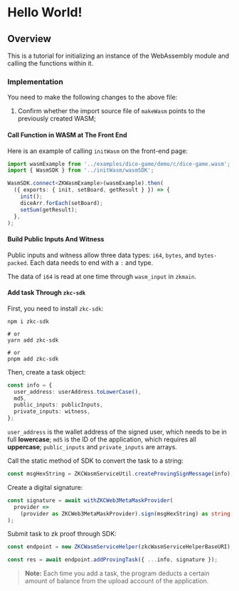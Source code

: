 # Hello World!

## Overview

This is a tutorial for initializing an instance of the WebAssembly module and calling the functions within it.

### Implementation

You need to make the following changes to the above file:

1.  Confirm whether the import source file of `makeWasm` points to the previously created WASM;

#### Call Function in WASM at The Front End

Here is an example of calling `initWasm` on the front-end page:

```typescript
import wasmExample from '../examples/dice-game/demo/c/dice-game.wasm';
import { WasmSDK } from '../initWasm/wasmSDK';

WasmSDK.connect<ZKWasmExample>(wasmExample).then(
  ({ exports: { init, setBoard, getResult } }) => {
    init();
    diceArr.forEach(setBoard);
    setSum(getResult);
  },
);
```

#### Build Public Inputs And Witness

Public inputs and witness allow three data types: `i64`, `bytes`, and `bytes-packed`. Each data needs to end with a `:` and type.

The data of `i64` is read at one time through `wasm_input` in `zkmain`.

#### Add task Through `zkc-sdk`

First, you need to install `zkc-sdk`:

```shell
npm i zkc-sdk

# or
yarn add zkc-sdk

# or
pnpm add zkc-sdk
```

Then, create a task object:

```ts
const info = {
  user_address: userAddress.toLowerCase(),
  md5,
  public_inputs: publicInputs,
  private_inputs: witness,
};
```

`user_address` is the wallet address of the signed user, which needs to be in full **lowercase**; `md5` is the ID of the application, which requires all **uppercase**; `public_inputs` and `private_inputs` are arrays.

Call the static method of SDK to convert the task to a string:

```ts
const msgHexString = ZKCWasmServiceUtil.createProvingSignMessage(info);
```

Create a digital signature:

```ts
const signature = await withZKCWeb3MetaMaskProvider(
  provider =>
    (provider as ZKCWeb3MetaMaskProvider).sign(msgHexString) as string,
);
```

Submit task to zk proof through SDK:

```ts
const endpoint = new ZKCWasmServiceHelper(zkcWasmServiceHelperBaseURI);

const res = await endpoint.addProvingTask({ ...info, signature });
```

> **Note:** Each time you add a task, the program deducts a certain amount of balance from the upload account of the application.

